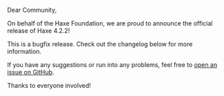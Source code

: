 Dear Community,

On behalf of the Haxe Foundation, we are proud to announce the official release of Haxe 4.2.2!

This is a bugfix release. Check out the changelog below for more information.

If you have any suggestions or run into any problems, feel free to [open an issue on GitHub](https://github.com/HaxeFoundation/haxe/issues).

Thanks to everyone involved!